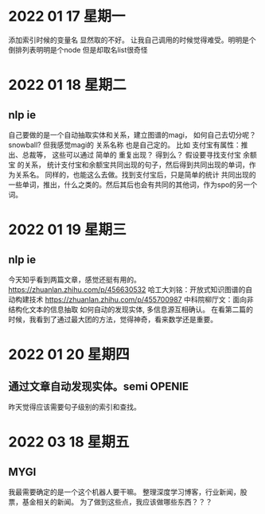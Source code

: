 # 2022 01 17 星期一 
添加索引时候的变量名 显然取的不好。 让我自己调用的时候觉得难受。明明是个倒排列表明明是个node 但是却取名list很奇怪

# 2022 01 18 星期二
## nlp ie
自己要做的是一个自动抽取实体和关系，建立图谱的magi， 
如何自己去切分呢？snowball?
但我感觉magi的 关系名称 也是自己定的。
比如 支付宝有属性：推出、总裁等， 这些可以通过 简单的 重复出现？ 得到么？
假设要寻找支付宝 余额宝 的关系，
统计支付宝和余额宝共同出现的句子，然后得到共同出现的单词，作为关系名。
同样的，也能这么去做。找到支付宝后，只是简单的统计 共同出现的一些单词，推出，什么之类的。然后其后也会有共同的其他词，作为spo的另一个词。

# 2022 01 19 星期三 
## nlp ie 
今天知乎看到两篇文章，感觉还挺有用的。
https://zhuanlan.zhihu.com/p/456630532 哈工大刘铭：开放式知识图谱的自动构建技术
https://zhuanlan.zhihu.com/p/455700987 中科院柳厅文：面向非结构化文本的信息抽取
如何自动的发现实体, 多信息源互相确认。
在看第二篇的时候，我看到了通过最大团的方法，觉得神奇，看来数学还是重要。

# 2022 01 20 星期四 
## 通过文章自动发现实体。semi OPENIE
昨天觉得应该需要句子级别的索引和查找。

# 2022 03 18 星期五
## MYGI
我最需要确定的是一个这个机器人要干嘛。
整理深度学习博客，行业新闻，股票，基金相关的新闻。
为了做到这些点，我应该做哪些东西？？？







